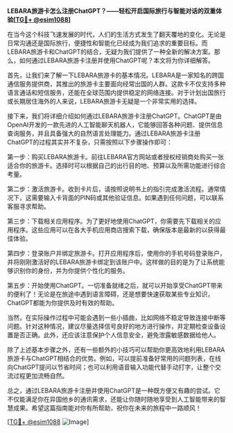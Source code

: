 **LEBARA旅游卡怎么注册ChatGPT？——轻松开启国际旅行与智能对话的双重体验[[TG💪+ @esim1088](https://t.me/s/esim1088)]**

在当今这个科技飞速发展的时代，人们的生活方式发生了翻天覆地的变化。无论是日常沟通还是国际旅行，便捷性和智能化已经成为我们追求的重要目标。而LEBARA旅游卡和ChatGPT的结合，无疑为我们提供了一种全新的解决方案。那么，如何通过LEBARA旅游卡注册并使用ChatGPT呢？本文将为你详细解答。

首先，让我们来了解一下LEBARA旅游卡的基本情况。LEBARA是一家知名的跨国通信服务提供商，其推出的旅游卡主要面向经常出国的人群。这款卡不仅支持多种语言通话和短信服务，还能在全球范围内提供稳定的网络连接。对于计划出国旅行或长期居住海外的人来说，LEBARA旅游卡无疑是一个非常实用的选择。

接下来，我们将详细介绍如何通过LEBARA旅游卡注册ChatGPT。ChatGPT是由OpenAI开发的一款先进的人工智能聊天机器人，它能够回答各种问题、提供信息查询服务，并且具备强大的自然语言处理能力。通过LEBARA旅游卡注册ChatGPT的过程其实并不复杂，只需按照以下步骤操作即可：

第一步：购买LEBARA旅游卡。前往LEBARA官方网站或者授权经销商处购买一张适合你的旅游卡。选择时可以根据自己的出行目的地、预算以及所需功能进行综合考量。

第二步：激活旅游卡。收到卡片后，请按照说明书上的指引完成激活流程。通常情况下，这需要输入卡背面的PIN码或其他验证信息。如果遇到任何问题，可以联系客服寻求帮助。

第三步：下载相关应用程序。为了更好地使用ChatGPT，你需要先下载相关的应用程序。这些应用可以在各大手机应用商店搜索下载，确保版本是最新的以获得最佳体验。

第四步：登录账户并绑定旅游卡。打开应用程序后，使用你的手机号码登录账户，并将刚刚激活好的LEBARA旅游卡绑定到该账户中。这样做的目的是为了让系统能够识别你的身份，并为你提供个性化的服务。

第五步：开始使用ChatGPT。一切准备就绪之后，就可以开始享受ChatGPT带来的便利了！无论是在旅途中遇到语言障碍，还是想要快速获取某些专业知识，ChatGPT都能为你提供及时有效的帮助。

当然，在实际操作过程中可能会遇到一些小插曲，比如网络不稳定导致连接中断等问题。针对这种情况，建议尽量选择信号良好的地方进行操作，并定期检查设备设置是否正确。此外，还应该注意保护个人信息安全，避免泄露敏感数据给他人。

除了上述基本步骤之外，还有一些额外的小技巧可以帮助你更高效地利用LEBARA旅游卡与ChatGPT相结合的优势。例如，可以提前准备好常用的问题列表，在线向ChatGPT提问以节省时间；也可以利用语音输入功能代替手动打字，让整个交流过程更加流畅自然。

总之，通过LEBARA旅游卡注册并使用ChatGPT是一种既方便又有趣的尝试。它不仅能满足你在异国他乡的通讯需求，还能让你随时随地享受到人工智能带来的智慧成果。希望这篇指南能对你有所帮助，祝你在未来的旅程中一路顺风！

[[TG💪+ @esim1088](https://t.me/s/esim1088) ![Image](https://i.postimg.cc/4NQfJmqS/Snipaste-2025-05-13-00-14-12.png)]
